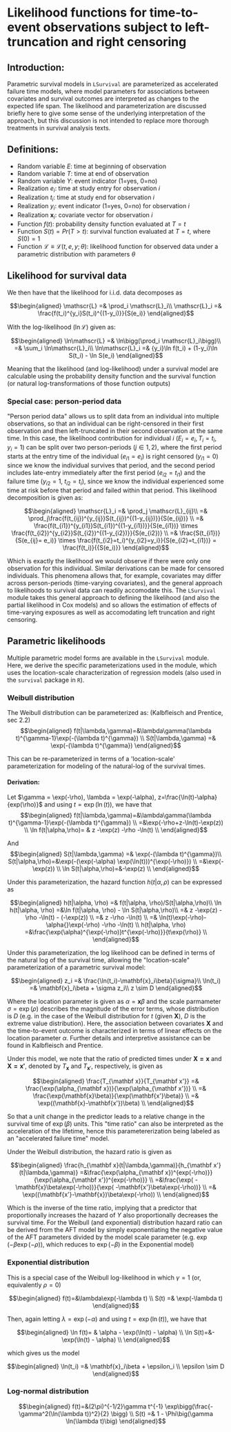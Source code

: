 # Likelihood functions for time-to-event observations subject to left-truncation and right censoring

## Introduction:

Parametric survival models in `LSurvival` are parameterized as accelerated failure time models, where model parameters for associations between covariates and survival outcomes are interpreted as changes to the expected life span. The likelihood and parameterization are discussed briefly here to give some sense of the underlying interpretation of the approach, but this discussion is not intended to replace more thorough treatments in survival analysis texts.

## Definitions:

- Random variable $E$: time at beginning of observation
- Random variable $T$: time at end of observation
- Random variable $Y$: event indicator (1=yes, 0=no)
- Realization $e_i$: time at study entry for observation $i$
- Realization $t_i$: time at study end for observation $i$
- Realization $y_i$: event indicator (1=yes, 0=no) for observation $i$
- Realization $\mathbf{x}_i$: covariate vector for observation $i$
- Function $f(t)$: probability density function evaluated at $T=t$
- Function $S(t)=Pr(T>t)$: survival function evaluated at $T=t$, where $S(0)= 1$
- Function $\mathscr{L} \equiv\mathscr{L}(t,e,y;\theta)$: likelihood function for observed data under a parametric distribution with parameters $\theta$

## Likelihood for survival data

We then have that the likelihood for i.i.d. data decomposes as
 
$$\begin{aligned}
\mathscr{L} =& \prod_i \mathscr{L}_i\\
\mathscr{L}_i =& \frac{f(t_i)^{y_i}S(t_i)^{(1-y_i)}}{S(e_i)}
\end{aligned}$$

With the log-likelihood ($\ln\mathscr{L}$) given as:

$$\begin{aligned}
\ln\mathscr{L} =& \ln\bigg(\prod_i \mathscr{L}_i\bigg)\\
   =& \sum_i \ln\mathscr{L}_i\\
\ln\mathscr{L}_i =& {y_i}\ln f(t_i) + (1-y_i)\ln S(t_i) - \ln S(e_i)
\end{aligned}$$


Meaning that the likelihood (and log-likelihood) under a survival model are calculable using the probability density function and the survival function (or natural log-transformations of those function outputs)

### Special case: person-period data
"Person period data" allows us to split data from an individual into multiple observations, so that an individual can be right-censored in their first observation and then left-truncated in their second observation at the same time. In this case, the likelihood contribution for individual $i$ ($E_i=e_i, T_i=t_i$, $y_i=1$) can be split over two person-periods ($j\in {1,2}$), where the first period starts at the entry time of the individual ($e_{i1} = e_i$) is right censored ($y_{i1}=0$) since we know the individual survives that period, and the second period includes late-entry immediately after the first period ($e_{i2}=t_{i1}$) and the failure time ($y_{i2}=1$, $t_{i2}=t_{i}$), since we know the individual experienced some time at risk before that period and failed within that period. This likelihood decomposition is given as:

$$\begin{aligned}
\mathscr{L}_i =& \prod_j \mathscr{L}_{ij}\\
 =& \prod_j\frac{f(t_{ij})^{y_{ij}}S(t_{ij})^{(1-y_{ij})}}{S(e_{ij})} \\
 =& \frac{f(t_{i1})^{y_{i1}}S(t_{i1})^{(1-y_{i1})}}{S(e_{i1})} \times \frac{f(t_{i2})^{y_{i2}}S(t_{i2})^{(1-y_{i2})}}{S(e_{i2})}  \\
 =& \frac{S(t_{i1})}{S(e_{ij}= e_i)} \times \frac{f(t_{i2}=t_i)^{y_{i2}=y_i}}{S(e_{i2}=t_{i1})} =  \frac{f(t_i)}{{S(e_i)}}
\end{aligned}$$

Which is exactly the likelihood we would observe if there were only one observation for this individual. Similar derivations can be made for censored individuals. This phenomena allows that, for example, covariates may differ across person-periods (time-varying covariates), and the general approach to likelihoods to survival data can readily accomodate this. The `LSurvival` module takes this general approach to defining the likelihood (and also the partial likelihood in Cox models) and so allows the estimation of effects of time-varying exposures as well as accomodating left truncation and right censoring. 

## Parametric likelihoods

Multiple parametric model forms are available in the `LSurvival` module. Here, we derive the specific parameterizations used in the module, which uses the location-scale characterization of regression models (also used in the `survival` package in `R`).

### Weibull distribution
The Weibull distribution can be parameterized as: (Kalbfleisch and Prentice, sec 2.2)
$$\begin{aligned} 
f(t|\lambda,\gamma)=&\lambda\gamma(\lambda t)^{\gamma-1}\exp(-(\lambda t)^{\gamma}) \\
S(t|\lambda,\gamma) =& \exp(-(\lambda t)^{\gamma})
\end{aligned}$$

This can be re-parameterized in terms of a 'location-scale' parameterization for modeling of the natural-log of the survival times.

#### Derivation:

Let $\gamma = \exp(-\rho), \lambda = \exp(-\alpha), z=\frac{\ln(t)-\alpha}{exp(\rho)}$ and using $t=\exp(\ln(t))$, we have that
$$\begin{aligned} 
f(t|\lambda,\gamma)=&\lambda\gamma(\lambda t)^{\gamma-1}\exp(-(\lambda t)^{\gamma}) \\
=&\exp(-\rho+z-\ln(t)-\exp(z)) \\
\ln f(t|\alpha,\rho)= &  z -\exp(z) -\rho -\ln(t)  \\
\end{aligned}$$


And 
$$\begin{aligned} 
S(t|\lambda,\gamma) =& \exp(-(\lambda t)^{\gamma})\\
S(t|\alpha,\rho)=&\exp(-(\exp(-\alpha) \exp(\ln(t)))^{\exp(-\rho)}) \\
=&\exp(-\exp(z)) \\
\ln S(t|\alpha,\rho)=&-\exp(z) \\
\end{aligned}$$

Under this parameterization, the hazard function $h(t|\alpha, \rho)$ can be expressed as

$$\begin{aligned} 
h(t|\alpha, \rho) =& f(t|\alpha, \rho)/S(t|\alpha,\rho)\\
\ln h(t|\alpha, \rho) =&\ln f(t|\alpha, \rho) - \ln S(t|\alpha,\rho)\\
=&  z -\exp(z) -\rho -\ln(t) - (-\exp(z)) \\
=& z -\rho -\ln(t) \\
=& \ln(t)\exp(-\rho)-\alpha{}\exp(-\rho) -\rho -\ln(t) \\
h(t|\alpha, \rho) =&\frac{\exp(\alpha)^{\exp(-\rho)}t^{\exp(-\rho)}}{t\exp(\rho)} \\
\end{aligned}$$


Under this parameterization, the log likelihood can be defined in terms of the natural log of the survival time, allowing the "location-scale" parameterization of a parametric survival model:

$$\begin{aligned} 
z_i =& \frac{\ln(t_i)-\mathbf{x}_i\beta}{\sigma}\\
\ln(t_i) =& \mathbf{x}_i\beta + \sigma z_i\\
z \sim D
\end{aligned}$$


Where the location parameter is given as $\alpha = \mathbf{x}\beta$ and the scale parmameter $\sigma=\exp(\rho)$ describes the magnitude of the error terms, whose distribution is $D$ (e.g. in the case of the Weibull distribution for $t$ (given $\mathbf X$), $D$ is the extreme value distribution). Here, the association between covariates $\mathbf{X}$ and the time-to-event outcome is characterized in terms of linear effects on the location parameter $\alpha$. Further details and interpretive assistance can be found in Kalbfleisch and Prentice.

Under this model, we note that the ratio of predicted times under $\mathbf{X=x}$ and $\mathbf{X=x'}$, denoted by $T_{\mathbf x}$ and $T_{\mathbf x'}$, respectively, is given as

$$\begin{aligned} 
\frac{T_{\mathbf x}}{T_{\mathbf x'}} =& \frac{\exp(\alpha_{\mathbf x})}{\exp(\alpha_{\mathbf x'})} \\
=& \frac{\exp(\mathbf{x}\beta)}{\exp(\mathbf{x'}\beta)} \\
=& \exp((\mathbf{x}-\mathbf{x'})\beta) \\
\end{aligned}$$

So that a unit change in the predictor leads to a relative change in the survival time of $\exp(\beta)$ units. This "time ratio" can also be interpreted as the acceleration of the lifetime, hence this parametererization being labeled as an "accelerated failure time" model.

Under the Weibull distribution, the hazard ratio is given as

$$\begin{aligned} 
\frac{h_{\mathbf x}(t|\lambda,\gamma)}{h_{\mathbf x'}(t|\lambda,\gamma)} =&\frac{\exp(\alpha_{\mathbf x})^{exp(-\rho)}}{\exp(\alpha_{\mathbf x'})^{exp(-\rho)}} \\
=&\frac{\exp( -\mathbf{x}\beta\exp(-\rho))}{\exp( -\mathbf{x'}\beta\exp(-\rho))} \\
=& \exp((\mathbf{x'}-\mathbf{x})\beta\exp(-\rho)) \\
\end{aligned}$$

Which is the inverse of the time ratio, implying that a predictor that proportionally increases the hazard of $Y$ also proportionally decreases the survival time. For the Weibull (and exponential) distribution hazard ratio can be derived from the AFT model by simply exponentiating the negative value of the AFT parameters divided by the model scale parameter (e.g. $\exp(-\beta\exp(-\rho))$, which reduces to $\exp(-\beta)$ in the Exponential model)


### Exponential distribution
This is a special case of the Weibull log-likelihood in which $\gamma=1$ (or, equivalently $\rho=0$)

$$\begin{aligned} 
f(t)=&\lambda\exp(-\lambda t) \\
S(t) =& \exp(-\lambda t)
\end{aligned}$$


Then, again letting $\lambda = \exp(-\alpha)$ and using $t=\exp(\ln(t))$, we have that

$$\begin{aligned} 
\ln f(t)= & \alpha - \exp(\ln(t) - \alpha) \\
\ln S(t)=&-\exp(\ln(t) - \alpha) \\
\end{aligned}$$

which gives us the model

$$\begin{aligned} 
\ln(t_i) =& \mathbf{x}_i\beta + \epsilon_i \\
\epsilon \sim D
\end{aligned}$$



### Log-normal distribution

$$\begin{aligned} 
f(t)=&(2\pi)^{-1/2}\gamma t^{-1} \exp\bigg(\frac{-\gamma^2(\ln(\lambda t))^2}{2}   \bigg) \\
S(t) =& 1 - \Phi\big(\gamma \ln(\lambda t)\big)
\end{aligned}$$
